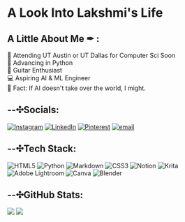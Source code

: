 # A Look Into Lakshmi's Life

## A Little About Me ✒ : 

🏫 Attending UT Austin or UT Dallas for Computer Sci Soon  
🌱 Advancing in Python  
🎸 Guitar Enthusiast  
💻 Aspiring AI & ML Engineer  
🌟 Fact: If AI doesn't take over the world, I might.  


## --✣Socials:
[![Instagram](https://img.shields.io/badge/Instagram-%23E4405F.svg?style=for-the-badge&logo=Instagram&logoColor=white)](https://instagram.com/shmi1ak) [![LinkedIn](https://img.shields.io/badge/LinkedIn-%230077B5.svg?style=for-the-badge&logo=linkedin&logoColor=white)](https://linkedin.com/in/lakshmijinkala) [![Pinterest](https://img.shields.io/badge/Pinterest-%23E60023.svg?style=for-the-badge&logo=Pinterest&logoColor=white)](https://pinterest.com/shmi1ak_) [![email](https://img.shields.io/badge/Email-D14836?style=for-the-badge&logo=gmail&logoColor=white)](mailto:lakshmi.sai.shyma@gmail.com) 

## --✣Tech Stack:
![HTML5](https://img.shields.io/badge/html5-%23E34F26.svg?style=for-the-badge&logo=html5&logoColor=white) ![Python](https://img.shields.io/badge/python-3670A0?style=for-the-badge&logo=python&logoColor=ffdd54) ![Markdown](https://img.shields.io/badge/markdown-%23000000.svg?style=for-the-badge&logo=markdown&logoColor=white) ![CSS3](https://img.shields.io/badge/css3-%231572B6.svg?style=for-the-badge&logo=css3&logoColor=white) ![Notion](https://img.shields.io/badge/Notion-%23000000.svg?style=for-the-badge&logo=notion&logoColor=white) ![Krita](https://img.shields.io/badge/Krita-203759?style=for-the-badge&logo=krita&logoColor=EEF37B) ![Adobe Lightroom](https://img.shields.io/badge/Adobe%20Lightroom-31A8FF.svg?style=for-the-badge&logo=Adobe%20Lightroom&logoColor=white) ![Canva](https://img.shields.io/badge/Canva-%2300C4CC.svg?style=for-the-badge&logo=Canva&logoColor=white) ![Blender](https://img.shields.io/badge/blender-%23F5792A.svg?style=for-the-badge&logo=blender&logoColor=white)

## --✣GitHub Stats:
![](https://github-readme-stats.vercel.app/api?username=shmi1ak&theme=transparent&hide_border=true&include_all_commits=true&count_private=true)
![](https://nirzak-streak-stats.vercel.app/?user=shmi1ak&theme=transparent&hide_border=true)<br/>

<!-- Proudly created with GPRM ( https://gprm.itsvg.in ) -->




<!--
**shmi1ak/shmi1ak** is a ✨ _special_ ✨ repository because its `README.md` (this file) appears on your GitHub profile.

Here are some ideas to get you started:

- 🔭 I’m currently working on ...
- 🌱 I’m currently learning ...
- 👯 I’m looking to collaborate on ...
- 🤔 I’m looking for help with ...
- 💬 Ask me about ...
- 📫 How to reach me: ...
- 😄 Pronouns: ...
- ⚡ Fun fact: ...
-->
